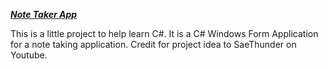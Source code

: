 <ins>***Note Taker App***</ins>

This is a little project to help learn C#. It is a C# Windows Form Application for a note taking application. Credit for project idea to SaeThunder on Youtube.
